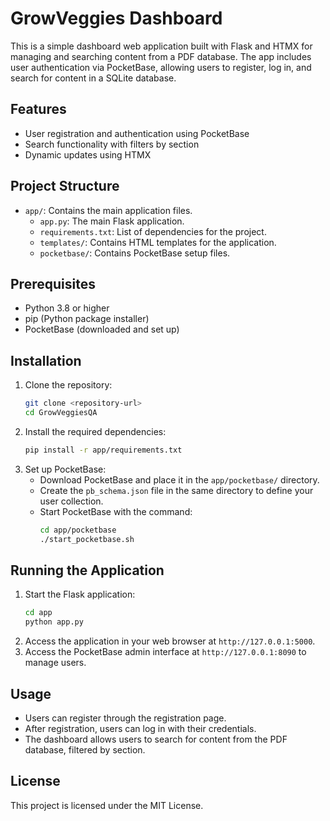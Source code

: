 # GrowVeggies Dashboard

This is a simple dashboard web application built with Flask and HTMX for managing and searching content from a PDF database. The app includes user authentication via PocketBase, allowing users to register, log in, and search for content in a SQLite database.

## Features
- User registration and authentication using PocketBase
- Search functionality with filters by section
- Dynamic updates using HTMX

## Project Structure
- `app/`: Contains the main application files.
  - `app.py`: The main Flask application.
  - `requirements.txt`: List of dependencies for the project.
  - `templates/`: Contains HTML templates for the application.
  - `pocketbase/`: Contains PocketBase setup files.

## Prerequisites
- Python 3.8 or higher
- pip (Python package installer)
- PocketBase (downloaded and set up)

## Installation
1. Clone the repository:
   ```bash
   git clone <repository-url>
   cd GrowVeggiesQA
   ```
2. Install the required dependencies:
   ```bash
   pip install -r app/requirements.txt
   ```
3. Set up PocketBase:
   - Download PocketBase and place it in the `app/pocketbase/` directory.
   - Create the `pb_schema.json` file in the same directory to define your user collection.
   - Start PocketBase with the command:
     ```bash
     cd app/pocketbase
     ./start_pocketbase.sh
     ```

## Running the Application
1. Start the Flask application:
   ```bash
   cd app
   python app.py
   ```
2. Access the application in your web browser at `http://127.0.0.1:5000`.
3. Access the PocketBase admin interface at `http://127.0.0.1:8090` to manage users.

## Usage
- Users can register through the registration page.
- After registration, users can log in with their credentials.
- The dashboard allows users to search for content from the PDF database, filtered by section.

## License
This project is licensed under the MIT License.
